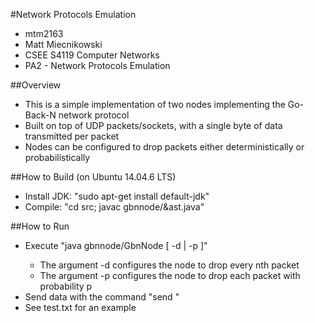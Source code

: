 #Network Protocols Emulation
* mtm2163
* Matt Miecnikowski
* CSEE S4119 Computer Networks
* PA2 - Network Protocols Emulation

##Overview
* This is a simple implementation of two nodes implementing the Go-Back-N network protocol
* Built on top of UDP packets/sockets, with a single byte of data transmitted per packet
* Nodes can be configured to drop packets either deterministically or probabilistically

##How to Build (on Ubuntu 14.04.6 LTS)
* Install JDK: "sudo apt-get install default-jdk"
* Compile: "cd src; javac gbnnode/&ast.java"

##How to Run
* Execute "java gbnnode/GbnNode <self-port> <peer-port> <window-size> [ -d <value-of-n> | -p <value-of-p>]"
    * The argument -d <value-of-n> configures the node to drop every nth packet
    * The argument -p <value-of-p> configures the node to drop each packet with probability p
* Send data with the command "send <string-of-chars>"
* See test.txt for an example
